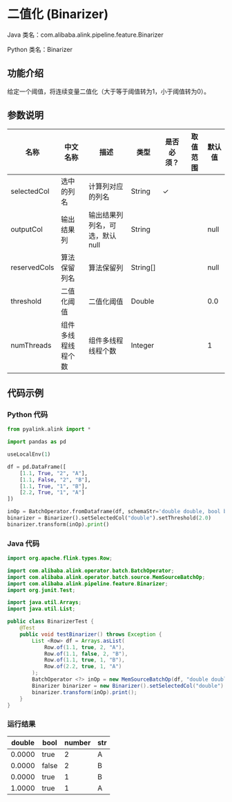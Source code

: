 # 二值化 (Binarizer)
Java 类名：com.alibaba.alink.pipeline.feature.Binarizer

Python 类名：Binarizer


## 功能介绍
给定一个阈值，将连续变量二值化（大于等于阈值转为1，小于阈值转为0）。

## 参数说明
| 名称 | 中文名称 | 描述 | 类型 | 是否必须？ | 取值范围 | 默认值 |
| --- | --- | --- | --- | --- | --- | --- |
| selectedCol | 选中的列名 | 计算列对应的列名 | String | ✓ |  |  |
| outputCol | 输出结果列 | 输出结果列列名，可选，默认null | String |  |  | null |
| reservedCols | 算法保留列名 | 算法保留列 | String[] |  |  | null |
| threshold | 二值化阈值 | 二值化阈值 | Double |  |  | 0.0 |
| numThreads | 组件多线程线程个数 | 组件多线程线程个数 | Integer |  |  | 1 |


## 代码示例
### Python 代码
```python
from pyalink.alink import *

import pandas as pd

useLocalEnv(1)

df = pd.DataFrame([
    [1.1, True, "2", "A"],
    [1.1, False, "2", "B"],
    [1.1, True, "1", "B"],
    [2.2, True, "1", "A"]
])

inOp = BatchOperator.fromDataframe(df, schemaStr='double double, bool boolean, number int, str string')
binarizer = Binarizer().setSelectedCol("double").setThreshold(2.0)
binarizer.transform(inOp).print()
```
### Java 代码
```java
import org.apache.flink.types.Row;

import com.alibaba.alink.operator.batch.BatchOperator;
import com.alibaba.alink.operator.batch.source.MemSourceBatchOp;
import com.alibaba.alink.pipeline.feature.Binarizer;
import org.junit.Test;

import java.util.Arrays;
import java.util.List;

public class BinarizerTest {
	@Test
	public void testBinarizer() throws Exception {
		List <Row> df = Arrays.asList(
			Row.of(1.1, true, 2, "A"),
			Row.of(1.1, false, 2, "B"),
			Row.of(1.1, true, 1, "B"),
			Row.of(2.2, true, 1, "A")
		);
		BatchOperator <?> inOp = new MemSourceBatchOp(df, "double double, bool boolean, number int, str string");
		Binarizer binarizer = new Binarizer().setSelectedCol("double").setThreshold(2.0);
		binarizer.transform(inOp).print();
	}
}
```
### 运行结果
double|bool|number|str
------|----|------|---
0.0000|true|2|A
0.0000|false|2|B
0.0000|true|1|B
1.0000|true|1|A
